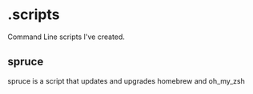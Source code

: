 # .scripts
Command Line scripts I've created.

## spruce

spruce is a script that updates and upgrades homebrew and oh_my_zsh

